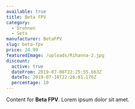 ```yaml
---
available: true
title: Beta FPV
category:
  - Drohnen
  - Sets
manufacturer: BetaFPV
slug: beta-fpv
price: 24.99
featuredImage: /uploads/Rihanna-2.jpg
discount:
  active: true
  dateFrom: 2019-07-08T22:25:55.663Z
  dateTo: 2019-07-18T22:26:01.176Z
  percentage: 10
---
```


Content for **Beta FPV**. Lorem ipsum dolor sit amet.
